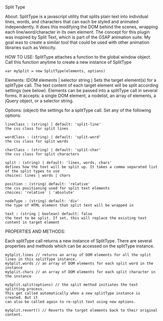 Split Type

About: SplitType is a javascript utility that splits plain text into individual lines, words, and characters that can each be styled and animated independently. It does this modifying the DOM behind the scenes, wrapping each line/word/character in its own element. The concept for this plugin was inspired by Split Text, which is part of the GSAP animation suite. My goal was to create a similar tool that could be used with other animation libraries such as Velocity. 

HOW TO USE: 
SplitType attaches a function to the global window object. Call this function anytime to create a new instance of SplitType

	var mySplit = new SplitType(elements, options)

Elements: (DOM elements | selector string ) Sets the target element(s) for a splitType call. The text content of each target element will be split according settings (see below).
Elements can be passed into a splitType call in several forms. It accepts: a single DOM element, a nodelist, an array of elements, a jQuery object, or a selector string. 

Options: (object) the settings for a splitType call. Set any of the following options:

	lineClass : (string) | default: 'split-line'
	the css class for split lines 

	wordClass : (string) | default: 'split-word'
	the css class for split words 

	charClass : (string) | default: 'split-char'
	the css class for split characters

	split : (string) | default: 'lines, words, chars' 
	defines how the text will be split up. It takes a comma separated list of the split types to use
	choices: lines | words | chars 

	position : (string) default: 'relative'
	the css positioning used for split text elements 
	choices: 'relative' | 'absolute'

	nodeType : (string) default: 'div'
	the type of HTML element that split text will be wrapped in

	text : (string | boolean) default: false
	the text to be split. If set, this will replace the existing text content in target element

PROPERTIES AND METHODS:

Each splitType call returns a new instance of SplitType. There are several properties and methods which can be accessed on the splitType instance. 

	mySplit.lines // returns an array of DOM elements for all the split lines in this splitType instance.
	mySplit.words // an array of DOM elements for each split word in the instance
	mySplit.chars // an array of DOM elements for each split character in the instance 

	mySplit.split(options) // the split method initiates the text splitting process. 
	This get called automatically when a new splitType instance is created. But it 
	can also be called again to re-split text using new options. 

	mySplit.revert() // Reverts the target elements back to their original content. 




